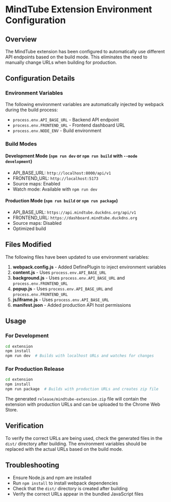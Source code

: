 # MindTube Extension Environment Configuration

## Overview

The MindTube extension has been configured to automatically use different API endpoints based on the build mode. This eliminates the need to manually change URLs when building for production.

## Configuration Details

### Environment Variables

The following environment variables are automatically injected by webpack during the build process:

- `process.env.API_BASE_URL` - Backend API endpoint
- `process.env.FRONTEND_URL` - Frontend dashboard URL  
- `process.env.NODE_ENV` - Build environment

### Build Modes

#### Development Mode (`npm run dev` or `npm run build` with `--mode development`)
- API_BASE_URL: `http://localhost:8000/api/v1`
- FRONTEND_URL: `http://localhost:5173`
- Source maps: Enabled
- Watch mode: Available with `npm run dev`

#### Production Mode (`npm run build` or `npm run package`)
- API_BASE_URL: `https://api.mindtube.duckdns.org/api/v1`
- FRONTEND_URL: `https://dashboard.mindtube.duckdns.org`
- Source maps: Disabled
- Optimized build

## Files Modified

The following files have been updated to use environment variables:

1. **webpack.config.js** - Added DefinePlugin to inject environment variables
2. **content.js** - Uses `process.env.API_BASE_URL`
3. **background.js** - Uses `process.env.API_BASE_URL` and `process.env.FRONTEND_URL`
4. **popup.js** - Uses `process.env.API_BASE_URL` and `process.env.FRONTEND_URL`
5. **js/iframe.js** - Uses `process.env.API_BASE_URL`
6. **manifest.json** - Added production API host permissions

## Usage

### For Development
```bash
cd extension
npm install
npm run dev  # Builds with localhost URLs and watches for changes
```

### For Production Release
```bash
cd extension
npm install
npm run package  # Builds with production URLs and creates zip file
```

The generated `release/mindtube-extension.zip` file will contain the extension with production URLs and can be uploaded to the Chrome Web Store.

## Verification

To verify the correct URLs are being used, check the generated files in the `dist/` directory after building. The environment variables should be replaced with the actual URLs based on the build mode.

## Troubleshooting

- Ensure Node.js and npm are installed
- Run `npm install` to install webpack dependencies
- Check that the `dist/` directory is created after building
- Verify the correct URLs appear in the bundled JavaScript files 